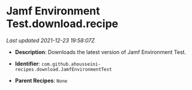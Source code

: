 # Jamf Environment Test.download.recipe

_Last updated 2021-12-23 19:58:07Z_

- **Description**: Downloads the latest version of Jamf Environment Test.

- **Identifier**: `com.github.ahousseini-recipes.download.JamfEnvironmentTest`

- **Parent Recipes**: `None`